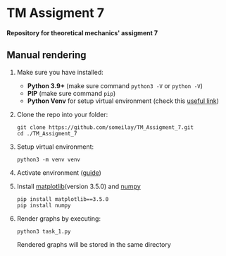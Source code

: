 # TM Assigment 7
#### Repository for theoretical mechanics' assigment 7

## Manual rendering

1. Make sure you have installed:
    - **Python 3.9+** (make sure command `python3 -V` or `python -V`)
    - **PIP** (make sure command `pip`)
    - **Python Venv** for setup virtual environment (check this [useful link](https://docs.python.org/3/library/venv.html))

2. Clone the repo into your folder:
    ```shell
    git clone https://github.com/someilay/TM_Assigment_7.git
    cd ./TM_Assigment_7
    ```

3. Setup virtual environment:
    ```shell
    python3 -m venv venv
    ```

4. Activate environment ([guide](https://docs.python.org/3/tutorial/venv.html#creating-virtual-environments))

5. Install [matplotlib](https://matplotlib.org)(version 3.5.0) and [numpy](https://numpy.org/)
    ```shell
    pip install matplotlib==3.5.0
    pip install numpy
    ```

6. Render graphs by executing:
    ```shell
    python3 task_1.py
    ```

   Rendered graphs will be stored in the same directory